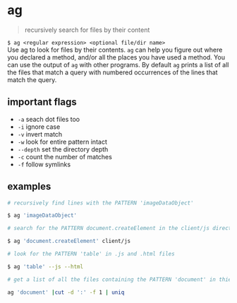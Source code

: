 # ag
> recursively search for files by their content
  
`$ ag <regular expression> <optional file/dir name>`  
Use ag to look for files by their contents. `ag` can help you figure out where you declared a method, and/or all the places you have used a method. You can use the output of `ag` with other programs. By default `ag` prints a list of all the files that match a query with numbered occurrences of the lines that match the query.

## important flags
* `-a` seach dot files too
* `-i` ignore case
* `-v` invert match 
* `-w` look for entire pattern intact
* `--depth` set the directory depth 
* `-c` count the number of matches
* `-f` follow symlinks

## examples
``` sh
# recursively find lines with the PATTERN 'imageDataObject' 

$ ag 'imageDataObject'
```

``` sh
# search for the PATTERN document.createElement in the client/js directory

$ ag 'document.createElement' client/js
```

``` sh
# look for the PATTERN 'table' in .js and .html files

$ ag 'table' --js --html
```

``` sh
# get a list of all the files containing the PATTERN 'document' in thier contents

ag 'document' |cut -d ':' -f 1 | uniq
```
